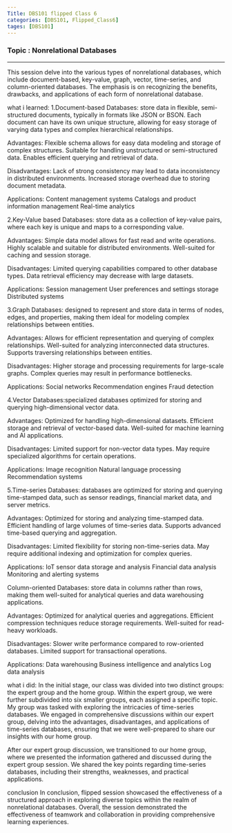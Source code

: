 ```yaml
---
Title: DBS101 flipped Class 6
categories: [DBS101, Flipped_Class6]
tages: [DBS101]
---
```


### Topic : Nonrelational Databases
----

This session delve into the various types of nonrelational databases, which include document-based, key-value, graph, vector, time-series, and column-oriented databases. The emphasis is on recognizing the benefits, drawbacks, and applications of each form of nonrelational database.
 
what i learned:
1.Document-based Databases: store data in flexible, semi-structured documents, typically in formats like JSON or BSON. Each document can have its own unique structure, allowing for easy storage of varying data types and complex hierarchical relationships.

Advantages:
Flexible schema allows for easy data modeling and storage of complex structures.
Suitable for handling unstructured or semi-structured data.
Enables efficient querying and retrieval of data.

Disadvantages:
Lack of strong consistency may lead to data inconsistency in distributed environments.
Increased storage overhead due to storing document metadata.

Applications:
Content management systems
Catalogs and product information management
Real-time analytics

2.Key-Value based Databases: store data as a collection of key-value pairs, where each key is unique and maps to a corresponding value.

Advantages:
Simple data model allows for fast read and write operations.
Highly scalable and suitable for distributed environments.
Well-suited for caching and session storage.

Disadvantages:
Limited querying capabilities compared to other database types.
Data retrieval efficiency may decrease with large datasets.

Applications:
Session management
User preferences and settings storage
Distributed systems

3.Graph Databases: designed to represent and store data in terms of nodes, edges, and properties, making them ideal for modeling complex relationships between entities. 

Advantages:
Allows for efficient representation and querying of complex relationships.
Well-suited for analyzing interconnected data structures.
Supports traversing relationships between entities.

Disadvantages:
Higher storage and processing requirements for large-scale graphs.
Complex queries may result in performance bottlenecks.

Applications:
Social networks
Recommendation engines
Fraud detection

4.Vector Databases:specialized databases optimized for storing and querying high-dimensional vector data. 

Advantages:
Optimized for handling high-dimensional datasets.
Efficient storage and retrieval of vector-based data.
Well-suited for machine learning and AI applications.

Disadvantages:
Limited support for non-vector data types.
May require specialized algorithms for certain operations.

Applications:
Image recognition
Natural language processing
Recommendation systems

5.Time-series Databases: databases are optimized for storing and querying time-stamped data, such as sensor readings, financial market data, and server metrics. 

Advantages:
Optimized for storing and analyzing time-stamped data.
Efficient handling of large volumes of time-series data.
Supports advanced time-based querying and aggregation.

Disadvantages:
Limited flexibility for storing non-time-series data.
May require additional indexing and optimization for complex queries.

Applications:
IoT sensor data storage and analysis
Financial data analysis
Monitoring and alerting systems

Column-oriented Databases: store data in columns rather than rows, making them well-suited for analytical queries and data warehousing applications.

Advantages:
Optimized for analytical queries and aggregations.
Efficient compression techniques reduce storage requirements.
Well-suited for read-heavy workloads.

Disadvantages:
Slower write performance compared to row-oriented databases.
Limited support for transactional operations.

Applications:
Data warehousing
Business intelligence and analytics
Log data analysis

what i did:
In the initial stage, our class was divided into two distinct groups: the expert group and the home group. Within the expert group, we were further subdivided into six smaller groups, each assigned a specific topic. My group was tasked with exploring the intricacies of time-series databases. We engaged in comprehensive discussions within our expert group, delving into the advantages, disadvantages, and applications of time-series databases, ensuring that we were well-prepared to share our insights with our home group.

After our expert group discussion, we transitioned to our home group, where we presented the information gathered and discussed during the expert group session. We shared the key points regarding time-series databases, including their strengths, weaknesses, and practical applications.

conclusion
In conclusion, flipped session showcased the effectiveness of a structured approach in exploring diverse topics within the realm of nonrelational databases. Overall, the session demonstrated the effectiveness of teamwork and collaboration in providing comprehensive learning experiences.